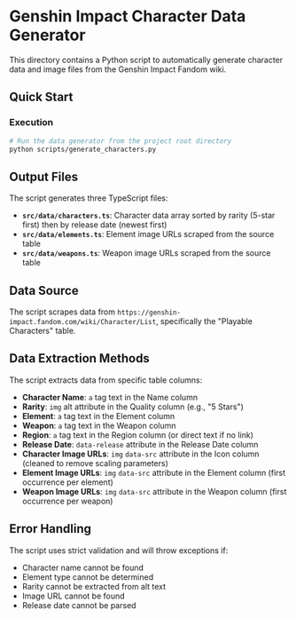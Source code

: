 # Genshin Impact Character Data Generator

This directory contains a Python script to automatically generate character data and image files from the Genshin Impact Fandom wiki.

## Quick Start

### Execution
```bash
# Run the data generator from the project root directory
python scripts/generate_characters.py
```

## Output Files

The script generates three TypeScript files:

- **`src/data/characters.ts`**: Character data array sorted by rarity (5-star first) then by release date (newest first)
- **`src/data/elements.ts`**: Element image URLs scraped from the source table
- **`src/data/weapons.ts`**: Weapon image URLs scraped from the source table

## Data Source

The script scrapes data from `https://genshin-impact.fandom.com/wiki/Character/List`, specifically the "Playable Characters" table.

## Data Extraction Methods

The script extracts data from specific table columns:

- **Character Name**: `a` tag text in the Name column
- **Rarity**: `img` alt attribute in the Quality column (e.g., "5 Stars")
- **Element**: `a` tag text in the Element column
- **Weapon**: `a` tag text in the Weapon column
- **Region**: `a` tag text in the Region column (or direct text if no link)
- **Release Date**: `data-release` attribute in the Release Date column
- **Character Image URLs**: `img` `data-src` attribute in the Icon column (cleaned to remove scaling parameters)
- **Element Image URLs**: `img` `data-src` attribute in the Element column (first occurrence per element)
- **Weapon Image URLs**: `img` `data-src` attribute in the Weapon column (first occurrence per weapon)

## Error Handling

The script uses strict validation and will throw exceptions if:
- Character name cannot be found
- Element type cannot be determined
- Rarity cannot be extracted from alt text
- Image URL cannot be found
- Release date cannot be parsed
